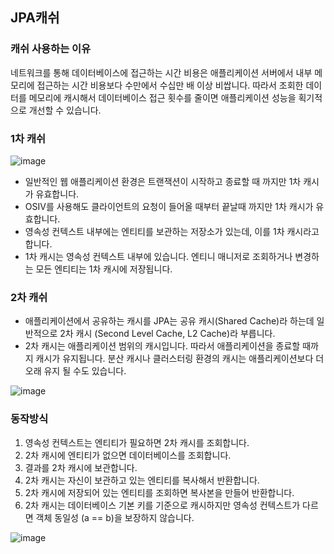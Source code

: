 ## JPA캐쉬



### 캐쉬 사용하는 이유
네트워크를 통해 데이터베이스에 접근하는 시간 비용은 애플리케이션 서버에서 내부 메모리에 접근하는 시간 비용보다 수만에서 수십만 배 이상 비쌉니다. 
따라서 조회한 데이터를 메모리에 캐시해서 데이터베이스 접근 횟수를 줄이면 애플리케이션 성능을 획기적으로 개선할 수 있습니다.
 

### 1차 캐쉬
![image](https://user-images.githubusercontent.com/57666307/178902611-433019c1-7ab7-4d23-9f08-dc2b4109e452.png)

- 일반적인 웹 애플리케이션 환경은 트랜잭션이 시작하고 종료할 때 까지만 1차 캐시가 유효합니다.
- OSIV를 사용해도 클라이언트의 요청이 들어올 때부터 끝날때 까지만 1차 캐시가 유효합니다.
- 영속성 컨텍스트 내부에는 엔티티를 보관하는 저장소가 있는데, 이를 1차 캐시라고 합니다.
- 1차 캐시는 영속성 컨텍스트 내부에 있습니다. 엔티니 매니저로 조회하거나 변경하는 모든 엔티티는 1차 캐시에 저장됩니다.

### 2차 캐쉬

- 애플리케이션에서 공유하는 캐시를 JPA는 공유 캐시(Shared Cache)라 하는데 일반적으로 2차 캐시 (Second Level Cache, L2 Cache)라 부릅니다. 
- 2차 캐시는 애플리케이션 범위의 캐시입니다. 따라서 애플리케이션을 종료할 때까지 캐시가 유지됩니다. 
  분산 캐시나 클러스터링 환경의 캐시는 애플리케이션보다 더 오래 유지 될 수도 있습니다.


![image](https://user-images.githubusercontent.com/57666307/178902924-be986430-4d27-4ee6-b541-cc76eb02b9a5.png)


### 동작방식

1. 영속성 컨텍스트는 엔티티가 필요하면 2차 캐시를 조회합니다.
2. 2차 캐시에 엔티티가 없으면 데이터베이스를 조회합니다.
3. 결과를 2차 캐시에 보관합니다.
4. 2차 캐시는 자신이 보관하고 있는 엔티티를 복사해서 반환합니다.
5. 2차 캐시에 저장되어 있는 엔티티를 조회하면 복사본을 만들어 반환합니다.
6. 2차 캐시는 데이터베이스 기본 키를 기준으로 캐시하지만 영속성 컨텍스트가 다르면 객체 동일성 (a == b)을 보장하지 않습니다.


![image](https://user-images.githubusercontent.com/57666307/178682502-53896543-ae9c-463d-afd1-370ccf1dd275.png)
